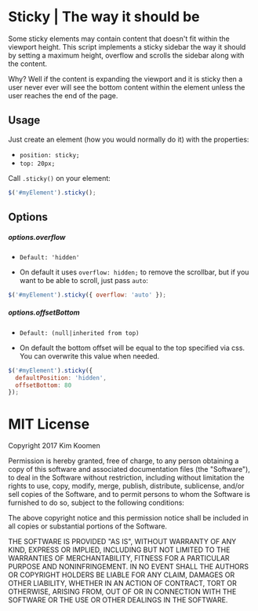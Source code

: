 # Sticky | The way it should be

Some sticky elements may contain content that doesn't fit within the viewport
height. This script implements a sticky sidebar the way it should by setting
a maximum height, overflow and scrolls the sidebar along with the content.

Why? Well if the content is expanding the viewport and it is sticky then a user
never ever will see the bottom content within the element unless the user
reaches the end of the page.

## Usage

Just create an element (how you would normally do it) with the properties:

- `position: sticky;`
- `top: 20px;`

Call `.sticky()` on your element:

```js
$('#myElement').sticky();
```

## Options

##### options.overflow

- `Default: 'hidden'`

- On default it uses `overflow: hidden;` to remove the scrollbar, but if you
  want to be able to scroll, just pass `auto`:

```js
$('#myElement').sticky({ overflow: 'auto' });
```

##### options.offsetBottom

- `Default: (null|inherited from top)`

- On default the bottom offset will be equal to the top specified via css. You
  can overwrite this value when needed.

```js
$('#myElement').sticky({
  defaultPosition: 'hidden',
  offsetBottom: 80
});
```

# MIT License

Copyright 2017 Kim Koomen

Permission is hereby granted, free of charge, to any person obtaining a copy of
this software and associated documentation files (the "Software"), to deal in
the Software without restriction, including without limitation the rights to
use, copy, modify, merge, publish, distribute, sublicense, and/or sell copies of
the Software, and to permit persons to whom the Software is furnished to do so,
subject to the following conditions:

The above copyright notice and this permission notice shall be included in all
copies or substantial portions of the Software.

THE SOFTWARE IS PROVIDED "AS IS", WITHOUT WARRANTY OF ANY KIND, EXPRESS OR
IMPLIED, INCLUDING BUT NOT LIMITED TO THE WARRANTIES OF MERCHANTABILITY, FITNESS
FOR A PARTICULAR PURPOSE AND NONINFRINGEMENT. IN NO EVENT SHALL THE AUTHORS OR
COPYRIGHT HOLDERS BE LIABLE FOR ANY CLAIM, DAMAGES OR OTHER LIABILITY, WHETHER
IN AN ACTION OF CONTRACT, TORT OR OTHERWISE, ARISING FROM, OUT OF OR IN
CONNECTION WITH THE SOFTWARE OR THE USE OR OTHER DEALINGS IN THE SOFTWARE.

